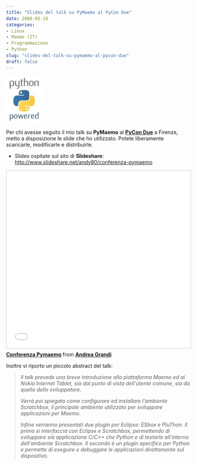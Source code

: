 ```yaml
---
title: "Slides del talk su PyMaemo al PyCon Due"
date: 2008-05-10
categories: 
- Linux
- Maemo (IT)
- Programmazione
- Python
slug: "slides-del-talk-su-pymaemo-al-pycon-due"
draft: false
---
```


[![Python](python-powered-h-140x182.thumbnail.jpg "Python")]()

Per chi avesse seguito il mio talk su **PyMaemo** al [**PyCon Due**](http://www.pycon.it) a Firenze, metto a disposizione le slide che
ho utilizzato. Potete liberamente scaricarle, modificarle e
distribuirle.

- Slides ospitate sul sito di **Slideshare**: <http://www.slideshare.net/andy80/conferenza-pymaemo>

<iframe src="//www.slideshare.net/slideshow/embed_code/key/kSfr4tcPNhbmCe" width="595" height="485" frameborder="0" marginwidth="0" marginheight="0" scrolling="no" style="border:1px solid #CCC; border-width:1px; margin-bottom:5px; max-width: 100%;" allowfullscreen> </iframe> <div style="margin-bottom:5px"> <strong> <a href="//www.slideshare.net/andy80/conferenza-pymaemo" title="Conferenza Pymaemo" target="_blank">Conferenza Pymaemo</a> </strong> from <strong><a href="https://www.slideshare.net/andy80" target="_blank">Andrea Grandi</a></strong> </div>

Inoltre vi riporto un piccolo abstract del talk:

> *Il talk prevede una breve introduzione alla piattaforma Maemo ed ai
> Nokia Internet Tablet, sia dal punto di vista dell'utente comune, sia da
> quello dello sviluppatore.*
> 
> *Verrà poi spiegato come configurare ed installare l'ambiente
> Scratchbox, il principale ambiente utilizzato per sviluppare
> applicazioni per Maemo.*
> 
> *Infine verranno presentati due plugin per Eclipse: ESbox e PluThon. Il
> primo si interfaccia con Eclipse e Scratchbox, permettendo di sviluppare
> sia applicazione C/C++ che Python e di testarle all'interno
> dell'ambiente Scratchbox. Il secondo è un plugin specifico per Python e
> permette di eseguire e debuggare le applicazioni direttamente sul
> dispositivo.*


